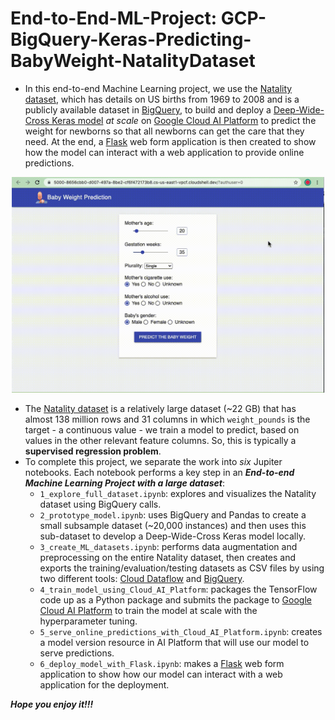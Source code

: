 # End-to-End-ML-Project: GCP-BigQuery-Keras-Predicting-BabyWeight-NatalityDataset
- In this end-to-end Machine Learning project, we use the [Natality dataset](https://console.cloud.google.com/bigquery?project=bigquery-public-data&p=publicdata&d=samples&t=natality&page=table), which has details on US births from 1969 to 2008 and is a publicly available dataset in [BigQuery](https://cloud.google.com/bigquery/), to build and deploy a [Deep-Wide-Cross Keras model](https://keras.io/examples/structured_data/wide_deep_cross_networks/) *at scale* on [Google Cloud AI Platform](https://cloud.google.com/ai-platform/docs/technical-overview) to predict the weight for newborns so that all newborns can get the care that they need. At the end, a [Flask](https://www.fullstackpython.com/flask.html) web form application is then created to show how the model can interact with a web application to provide online predictions.
  
<p align="center">
<img src="assets/Screen_Recording_Prediction.gif" width="500"/>
</p>

- The [Natality dataset](https://console.cloud.google.com/bigquery?project=bigquery-public-data&p=publicdata&d=samples&t=natality&page=table) is a relatively large dataset (~22 GB) that has almost 138 million rows and 31 columns in which `weight_pounds` is the target - a continuous value - we train a model to predict, based on values in the other relevant feature columns. So, this is typically a **supervised regression problem**.
- To complete this project, we separate the work into *six* Jupiter notebooks. Each notebook performs a key step in an ***End-to-end Machine Learning Project with a large dataset***:
  - `1_explore_full_dataset.ipynb`: explores and visualizes the Natality dataset using BigQuery calls.
  - `2_prototype_model.ipynb`: uses BigQuery and Pandas to create a small subsample dataset (~20,000 instances) and then uses this sub-dataset to develop a Deep-Wide-Cross Keras model locally.
  - `3_create_ML_datasets.ipynb`: performs data augmentation and preprocessing on the entire Natality dataset, then creates and exports the training/evaluation/testing datasets as CSV files by using two different tools: [Cloud Dataflow](https://cloud.google.com/dataflow) and [BigQuery](https://cloud.google.com/bigquery/).
  - `4_train_model_using_Cloud_AI_Platform`: packages the TensorFlow code up as a Python package and submits the package to [Google Cloud AI Platform](https://cloud.google.com/ai-platform/docs/technical-overview) to train the model at scale with the hyperparameter tuning.
  - `5_serve_online_predictions_with_Cloud_AI_Platform.ipynb`: creates a model version resource in AI Platform that will use our model to serve predictions.
  - `6_deploy_model_with_Flask.ipynb`: makes a [Flask](https://www.fullstackpython.com/flask.html) web form application to show how our model can interact with a web application for the deployment.

***Hope you enjoy it!!!***
